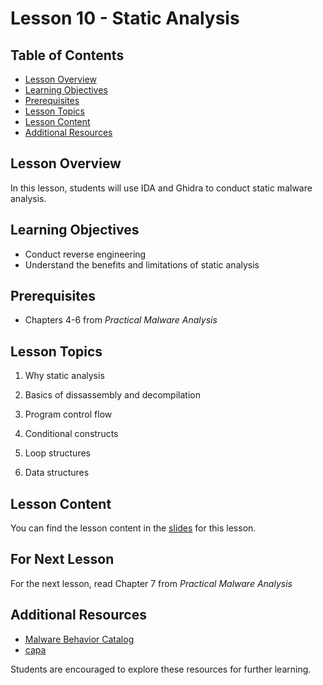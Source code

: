 # Lesson 10 - Static Analysis


## Table of Contents
- [Lesson Overview](#lesson-overview)
- [Learning Objectives](#learning-objectives)
- [Prerequisites](#prerequisites)
- [Lesson Topics](#lesson-topics)
- [Lesson Content](#lesson-content)
- [Additional Resources](#additional-resources)

## Lesson Overview

In this lesson, students will use IDA and Ghidra to conduct static malware analysis.

## Learning Objectives

- Conduct reverse engineering
- Understand the benefits and limitations of static analysis

## Prerequisites

- Chapters 4-6 from *Practical Malware Analysis*

## Lesson Topics

1. Why static analysis

3. Basics of dissassembly and decompilation

5. Program control flow

7. Conditional constructs

9. Loop structures

7. Data structures

## Lesson Content

You can find the lesson content in the [slides](https://github.com/usma-eecs/cs483/blob/main/Lesson%2010/Lesson%2010%20-%20Static%20Malware%20Analysis.pdf) for this lesson.

## For Next Lesson

For the next lesson, read Chapter 7 from *Practical Malware Analysis*


## Additional Resources

- [Malware Behavior Catalog](https://github.com/MBCProject)
- [capa](https://github.com/mandiant/capa)

Students are encouraged to explore these resources for further learning.
